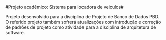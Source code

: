 #Projeto acadêmico: Sistema para locadora de veiculos#

Projeto desenvolvido para a disciplina de Projeto de Banco de Dados PBD. O referido projeto também sofrerá atualizações com introdução e correção de padrões de projeto como atividade para a disciplina de arquitetura de software.
